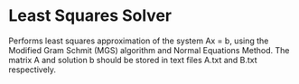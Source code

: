 # Least Squares Solver

Performs least squares approximation of the system Ax = b, using the Modified Gram Schmit (MGS) algorithm and Normal Equations Method. The matrix A and solution b should be stored in text files A.txt and B.txt respectively.
